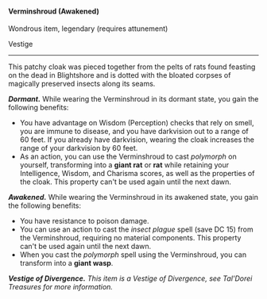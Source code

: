 #### Verminshroud (Awakened)

Wondrous item, legendary (requires attunement)

Vestige

---

This patchy cloak was pieced together from the pelts of rats found feasting on the dead in Blightshore and is dotted with the bloated corpses of magically preserved insects along its seams.

***Dormant.*** While wearing the Verminshroud in its dormant state, you gain the following benefits:

- You have advantage on Wisdom (Perception) checks that rely on smell, you are immune to disease, and you have darkvision out to a range of 60 feet. If you already have darkvision, wearing the cloak increases the range of your darkvision by 60 feet.
- As an action, you can use the Verminshroud to cast *polymorph* on yourself, transforming into a **giant rat** or **rat** while retaining your Intelligence, Wisdom, and Charisma scores, as well as the properties of the cloak. This property can't be used again until the next dawn.

***Awakened.*** While wearing the Verminshroud in its awakened state, you gain the following benefits:

- You have resistance to poison damage.
- You can use an action to cast the *insect plague* spell (save DC 15) from the Verminshroud, requiring no material components. This property can't be used again until the next dawn.
- When you cast the *polymorph* spell using the Verminshroud, you can transform into a **giant wasp**.

***Vestige of Divergence.*** *This item is a Vestige of Divergence, see *Tal'Dorei Treasures* for more information.*